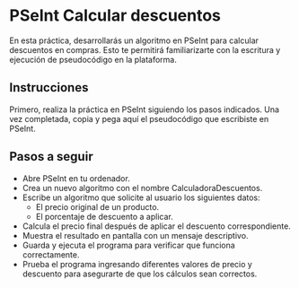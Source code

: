 # PSeInt Calcular descuentos

En esta práctica, desarrollarás un algoritmo en PSeInt para calcular descuentos en compras. Esto te permitirá familiarizarte con la escritura y ejecución de pseudocódigo en la plataforma.

## Instrucciones

Primero, realiza la práctica en PSeInt siguiendo los pasos indicados.
Una vez completada, copia y pega aquí el pseudocódigo que escribiste en PSeInt.

## Pasos a seguir

- Abre PSeInt en tu ordenador.
- Crea un nuevo algoritmo con el nombre CalculadoraDescuentos.
- Escribe un algoritmo que solicite al usuario los siguientes datos:
  - El precio original de un producto.
  - El porcentaje de descuento a aplicar.
- Calcula el precio final después de aplicar el descuento correspondiente.
- Muestra el resultado en pantalla con un mensaje descriptivo.
- Guarda y ejecuta el programa para verificar que funciona correctamente.
- Prueba el programa ingresando diferentes valores de precio y descuento para asegurarte de que los cálculos sean correctos.
